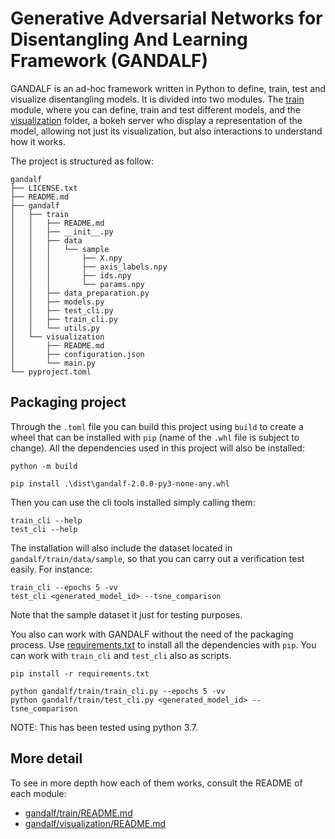 # Generative Adversarial Networks for Disentangling And Learning Framework (GANDALF)
GANDALF is an ad-hoc framework written in Python to define, train, test and visualize disentangling models. It is divided into two modules. The [train](gandalf/train/) module, where you can define, train and test different models, and the [visualization](gandalf/visualization) folder, a bokeh server who display a representation of the model, allowing not just its visualization, but also interactions to understand how it works.

The project is structured as follow:
```
gandalf
├── LICENSE.txt
├── README.md
├── gandalf
│   ├── train
│   │   ├── README.md
│   │   ├── __init__.py
│   │   ├── data
│   │   │   └── sample
│   │   │       ├── X.npy
│   │   │       ├── axis_labels.npy
│   │   │       ├── ids.npy
│   │   │       └── params.npy
│   │   ├── data_preparation.py
│   │   ├── models.py
│   │   ├── test_cli.py
│   │   ├── train_cli.py
│   │   └── utils.py
│   └── visualization
│       ├── README.md
│       ├── configuration.json
│       └── main.py
└── pyproject.toml
```

## Packaging project
Through the `.toml` file you can build this project using `build` to create a wheel that can be installed with `pip` (name of the `.whl` file is subject to change). 
All the dependencies used in this project will also be installed:

```
python -m build

pip install .\dist\gandalf-2.0.0-py3-none-any.whl 
```

Then you can use the cli tools installed simply calling them:

```
train_cli --help
test_cli --help
```

The installation will also include the dataset located in `gandalf/train/data/sample`, so that you can carry out a verification test easily. For instance:
```
train_cli --epochs 5 -vv
test_cli <generated_model_id> --tsne_comparison
```

Note that the sample dataset it just for testing purposes.

You also can work with GANDALF without the need of the packaging process. Use [requirements.txt](requirements.txt) to install all the dependencies with `pip`. You can work with `train_cli` and `test_cli` also as scripts. 
```
pip install -r requirements.txt
```

```
python gandalf/train/train_cli.py --epochs 5 -vv
python gandalf/train/test_cli.py <generated_model_id> --tsne_comparison
```

NOTE: This has been tested using python 3.7.

## More detail
To see in more depth how each of them works, consult the README of each module:
- [gandalf/train/README.md](gandalf/train/README.md)
- [gandalf/visualization/README.md](gandalf/visualization/README.md)
